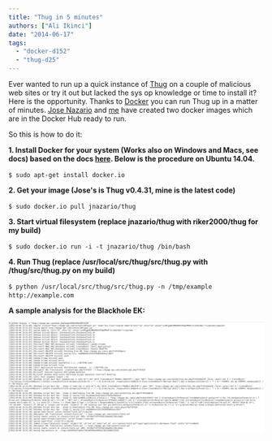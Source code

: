 ```yaml
---
title: "Thug in 5 minutes"
authors: ["Ali Ikinci"]
date: "2014-06-17"
tags: 
  - "docker-d152"
  - "thug-d25"
---
```


Ever wanted to run up a quick instance of [Thug](https://buffer.github.io/thug/) on a couple of malicious web sites or try it out but lacked the sys op knowledge or time to install it? Here is the opportunity. Thanks to [Docker](http://www.docker.com) you can run Thug up in a matter of minutes. [Jose Nazario](https://registry.hub.docker.com/u/jnazario/thug/) and [me](https://registry.hub.docker.com/u/riker2000/thug/) have created two docker images which are in the Docker Hub ready to run.

So this is how to do it:

**1\. Install Docker for your system (Works also on Windows and Macs, see docs) based on the docs [here](http://docs.docker.com/). Below is the procedure on Ubuntu 14.04.**

`$ sudo apt-get install docker.io`

**2\. Get your image (Jose's is Thug v0.4.31, mine is the latest code)**

`$ sudo docker.io pull jnazario/thug`

**3\. Start virtual filesystem (replace jnazario/thug with riker2000/thug for my build)**

`$ sudo docker.io run -i -t jnazario/thug /bin/bash`

**4\. Run Thug (replace /usr/local/src/thug/src/thug.py with /thug/src/thug.py on my build)**

`$ python /usr/local/src/thug/src/thug.py -n /tmp/example http://example.com`

**A sample analysis for the Blackhole EK:**

![](images/drupal_image_1170.png)

